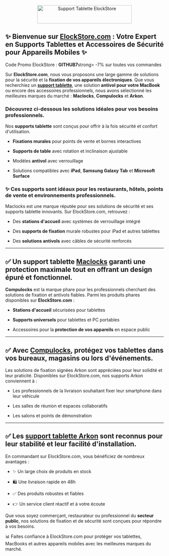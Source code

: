 <center><a title="ElockStore.com" href="https://www.ElockStore.com"><img title="Support Tablette ElockStore" src="https://www.elockstore.com/img/elockstore-logo-1675524908.jpg" alt="Support Tablette ElockStore" width="300" height="58" /></a></center>
<h2 data-pm-slice="1 1 []">✨ Bienvenue sur <a title="ElockStore.com" href="https://www.ElockStore.com">ElockStore.com</a> : Votre Expert en Supports Tablettes et Accessoires de S&eacute;curit&eacute; pour Appareils Mobiles ✨</h2>
<p>Code Promo ElockStore : <strong>GITHUB7</strong>strong> -7% sur toutes vos commandes</p>
<p>Sur <strong>ElockStore.com</strong>, nous vous proposons une large gamme de solutions pour la s&eacute;curit&eacute; et la <strong>fixation de vos appareils &eacute;lectroniques</strong>. Que vous recherchiez un <a href="https://www.elockstore.com/299-support-tablette"><strong>support tablette</strong></a>, une solution<strong> antivol pour votre MacBook</strong> ou encore des accessoires professionnels, nous avons s&eacute;lectionn&eacute; les meilleures marques du march&eacute; : <strong>Maclocks</strong>, <strong>Compulocks</strong> et <strong>Arkon</strong>.</p>
<h3>D&eacute;couvrez ci-dessous les solutions id&eacute;ales pour vos besoins professionnels.</h3>
<p>Nos <strong>supports tablette</strong> sont con&ccedil;us pour offrir &agrave; la fois s&eacute;curit&eacute; et confort d'utilisation.</p>
<ul data-spread="false">
<li>
<p><strong>Fixations murales</strong> pour points de vente et bornes interactives</p>
</li>
<li>
<p><strong>Supports de table</strong> avec rotation et inclinaison ajustable</p>
</li>
<li>
<p>Mod&egrave;les <strong>antivol</strong> avec verrouillage</p>
</li>
<li>
<p>Solutions compatibles avec <strong>iPad</strong>, <strong>Samsung Galaxy Tab</strong> et <strong>Microsoft Surface</strong></p>
</li>
</ul>
<h3>✨ Ces supports sont id&eacute;aux pour les restaurants, h&ocirc;tels, points de vente et environnements professionnels.</h3>
<p>Maclocks est une marque r&eacute;put&eacute;e pour ses solutions de s&eacute;curit&eacute; et ses supports tablette innovants. Sur ElockStore.com, retrouvez :</p>
<ul data-spread="false">
<li>
<p>Des <strong>stations d'accueil</strong> avec syst&egrave;mes de verrouillage int&eacute;gr&eacute;</p>
</li>
<li>
<p>Des<strong> supports de fixation</strong> murale robustes pour iPad et autres tablettes</p>
</li>
<li>
<p>Des <strong>solutions antivols</strong> avec c&acirc;bles de s&eacute;curit&eacute; renforc&eacute;s</p>
</li>
</ul>
<hr />
<h2>✅ Un support tablette <a href="https://www.ElockStore.com">Maclocks</a> garanti une protection maximale tout en offrant un design &eacute;pur&eacute; et fonctionnel.</h2>
<p><strong>Compulocks</strong> est la marque phare pour les professionnels cherchant des solutions de fixation et antivols fiables. Parmi les produits phares disponibles sur <strong>ElockStore.com</strong> :</p>
<ul data-spread="false">
<li>
<p><strong>Stations d'accueil</strong> s&eacute;curis&eacute;es pour tablettes</p>
</li>
<li>
<p><strong>Supports universels</strong> pour tablettes et PC portables</p>
</li>
<li>
<p>Accessoires pour la <strong>protection de vos appareils</strong> en espace public</p>
</li>
</ul>
<hr />
<h2>✅ Avec <a href="https://www.ElockStore.com">Compulocks</a>, prot&eacute;gez vos tablettes dans vos bureaux, magasins ou lors d'&eacute;v&eacute;nements.</h2>
<p>Les solutions de fixation sign&eacute;es Arkon sont appr&eacute;ci&eacute;es pour leur solidit&eacute; et leur praticit&eacute;. Disponibles sur ElockStore.com, nos supports Arkon conviennent &agrave; :</p>
<ul data-spread="false">
<li>
<p>Les professionnels de la livraison souhaitant fixer leur smartphone dans leur v&eacute;hicule</p>
</li>
<li>
<p>Les salles de r&eacute;union et espaces collaboratifs</p>
</li>
<li>
<p>Les salons et points de d&eacute;monstration</p>
</li>
</ul>
<hr />
<h2>✅ Les <a href="https://www.ElockStore.com">support tablette Arkon</a> sont reconnus pour leur stabilit&eacute; et leur facilit&eacute; d'installation.</h2>
<p>En commandant sur ElockStore.com, vous b&eacute;n&eacute;ficiez de nombreux avantages :</p>
<ul data-spread="false">
<li>
<p>✨ Un large choix de produits en stock</p>
</li>
<li>
<p>🛍️ Une livraison rapide en 48h</p>
</li>
<li>
<p>✅ Des produits robustes et fiables</p>
</li>
<li>
<p>👉 Un service client r&eacute;actif et &agrave; votre &eacute;coute</p>
</li>
</ul>
<p>Que vous soyez commer&ccedil;ant, restaurateur ou professionnel du <strong>secteur public</strong>, nos solutions de fixation et de s&eacute;curit&eacute; sont con&ccedil;ues pour r&eacute;pondre &agrave; vos besoins.</p>
<p>📊 Faites confiance &agrave; ElockStore.com pour prot&eacute;ger vos tablettes, MacBooks et autres appareils mobiles avec les meilleures marques du march&eacute;.</p>
<p>&nbsp;</p>
